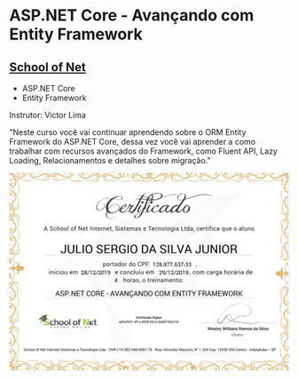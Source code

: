 # ASP.NET Core - Avançando com Entity Framework
## [School of Net](https://www.schoolofnet.com)

* ASP.NET Core
* Entity Framework

Instrutor: Victor Lima

"Neste curso você vai continuar aprendendo sobre o ORM Entity Framework do ASP.NET Core, dessa vez você vai aprender a como trabalhar com recursos avançados do Framework, como Fluent API, Lazy Loading, Relacionamentos e detalhes sobre migração."

![Meu Certificado](certificate/certificate.jpg)
